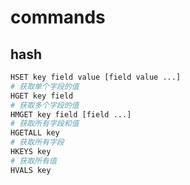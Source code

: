 # commands

## hash

```bash
HSET key field value [field value ...]
# 获取单个字段的值
HGET key field
# 获取多个字段的值
HMGET key field [field ...]
# 获取所有字段和值
HGETALL key
# 获取所有字段
HKEYS key
# 获取所有值
HVALS key
```
